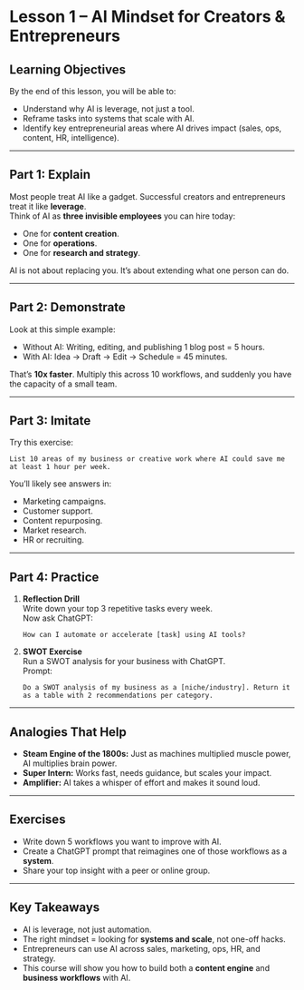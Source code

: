 # Lesson 1 – AI Mindset for Creators & Entrepreneurs

## Learning Objectives
By the end of this lesson, you will be able to:
- Understand why AI is leverage, not just a tool.
- Reframe tasks into systems that scale with AI.  
- Identify key entrepreneurial areas where AI drives impact (sales, ops, content, HR, intelligence).

---

## Part 1: Explain

Most people treat AI like a gadget. Successful creators and entrepreneurs treat it like **leverage**.  
Think of AI as **three invisible employees** you can hire today:  
- One for **content creation**.  
- One for **operations**.  
- One for **research and strategy**.  

AI is not about replacing you. It’s about extending what one person can do.  

---

## Part 2: Demonstrate

Look at this simple example:  
- Without AI: Writing, editing, and publishing 1 blog post = 5 hours.  
- With AI: Idea → Draft → Edit → Schedule = 45 minutes.  

That’s **10x faster**. Multiply this across 10 workflows, and suddenly you have the capacity of a small team.

---

## Part 3: Imitate

Try this exercise:  
```
List 10 areas of my business or creative work where AI could save me at least 1 hour per week.
```

You’ll likely see answers in:  
- Marketing campaigns.  
- Customer support.  
- Content repurposing.  
- Market research.  
- HR or recruiting.  

---

## Part 4: Practice

1. **Reflection Drill**  
   Write down your top 3 repetitive tasks every week.  
   Now ask ChatGPT:  
   ```
   How can I automate or accelerate [task] using AI tools?
   ```

2. **SWOT Exercise**  
   Run a SWOT analysis for your business with ChatGPT.  
   Prompt:  
   ```
   Do a SWOT analysis of my business as a [niche/industry]. Return it as a table with 2 recommendations per category.
   ```

---

## Analogies That Help

- **Steam Engine of the 1800s:** Just as machines multiplied muscle power, AI multiplies brain power.  
- **Super Intern:** Works fast, needs guidance, but scales your impact.  
- **Amplifier:** AI takes a whisper of effort and makes it sound loud.  

---

## Exercises

- Write down 5 workflows you want to improve with AI.  
- Create a ChatGPT prompt that reimagines one of those workflows as a **system**.  
- Share your top insight with a peer or online group.  

---

## Key Takeaways

- AI is leverage, not just automation.  
- The right mindset = looking for **systems and scale**, not one-off hacks.  
- Entrepreneurs can use AI across sales, marketing, ops, HR, and strategy.  
- This course will show you how to build both a **content engine** and **business workflows** with AI.
